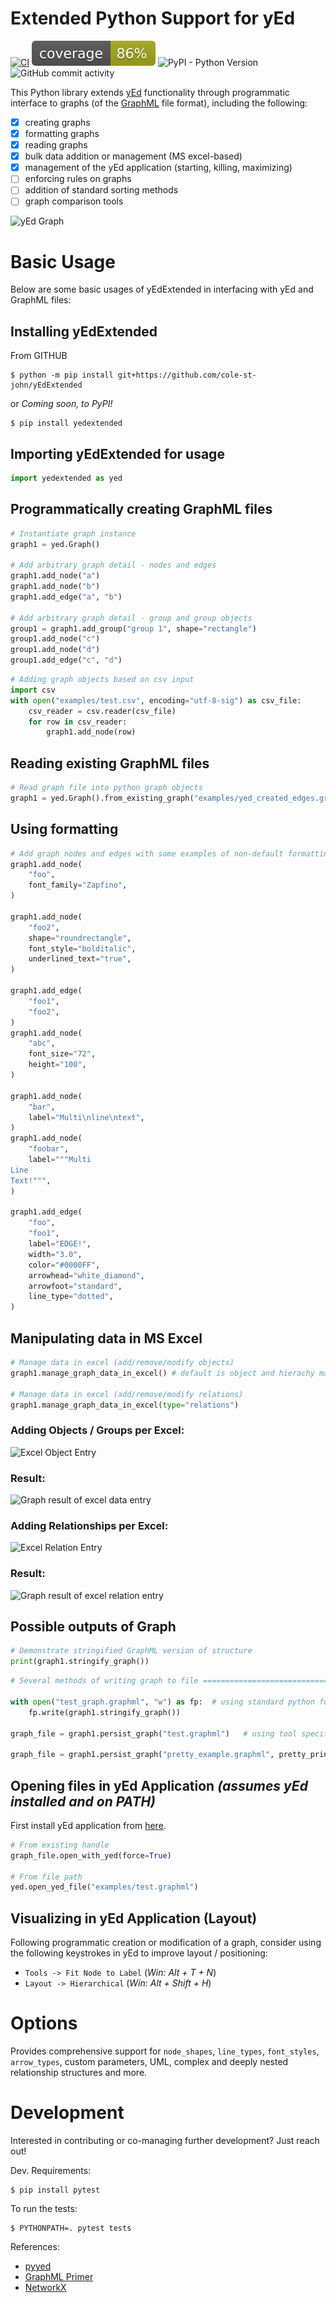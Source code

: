 


# Extended Python Support for yEd 
[![CI](https://github.com/cole-st-john/yEdExtended/actions/workflows/ci.yml/badge.svg)](https://github.com/cole-st-john/yEdExtended/actions/workflows/ci.yml)
![Test Coverage](https://raw.githubusercontent.com/cole-st-john/yedextended/master/test_coverage.svg)
![PyPI - Python Version](https://img.shields.io/pypi/pyversions/yedextended?color=2334D058)
![GitHub commit activity](https://img.shields.io/github/commit-activity/w/cole-st-john/yedextended)
<!-- ![PyPI - Downloads](https://img.shields.io/pypi/dm/yedextended?labelColor=2334D058) -->

This Python library extends [yEd](http://www.yworks.com/en/products_yed_about.html) functionality through programmatic interface to graphs (of the [GraphML](http://graphml.graphdrawingraph1.org/) file format), including the following:

- [x] creating graphs
- [x] formatting graphs
- [x] reading graphs
- [x] bulk data addition or management (MS excel-based)
- [x] management of the yEd application (starting, killing, maximizing)
- [ ] enforcing rules on graphs
- [ ] addition of standard sorting methods
- [ ] graph comparison tools

![yEd Graph](https://raw.githubusercontent.com/cole-st-john/yedextended/master/images/graph.gif)


# Basic Usage

Below are some basic usages of yEdExtended in interfacing with yEd and GraphML files:


## Installing yEdExtended

From GITHUB
```console
$ python -m pip install git+https://github.com/cole-st-john/yEdExtended
```
or *Coming soon, to PyPI!*
```console
$ pip install yedextended  
```


## Importing yEdExtended for usage

```python
import yedextended as yed
```


## Programmatically creating GraphML files

```python
# Instantiate graph instance
graph1 = yed.Graph()

# Add arbitrary graph detail - nodes and edges
graph1.add_node("a")
graph1.add_node("b")
graph1.add_edge("a", "b")

# Add arbitrary graph detail - group and group objects
group1 = graph1.add_group("group 1", shape="rectangle")
group1.add_node("c")
group1.add_node("d")
group1.add_edge("c", "d")
```

```python
# Adding graph objects based on csv input
import csv
with open("examples/test.csv", encoding="utf-8-sig") as csv_file: 
	csv_reader = csv.reader(csv_file)
	for row in csv_reader:
	    graph1.add_node(row)
```

## Reading existing GraphML files

```python
# Read graph file into python graph objects
graph1 = yed.Graph().from_existing_graph("examples/yed_created_edges.graphml")

```


## Using formatting

```python
# Add graph nodes and edges with some examples of non-default formatting
graph1.add_node(
    "foo",
    font_family="Zapfino",
)

graph1.add_node(
    "foo2",
    shape="roundrectangle",
    font_style="bolditalic",
    underlined_text="true",
)

graph1.add_edge(
    "foo1",
    "foo2",
)
graph1.add_node(
    "abc",
    font_size="72",
    height="100",
)

graph1.add_node(
    "bar",
    label="Multi\nline\ntext",
)
graph1.add_node(
    "foobar",
    label="""Multi
Line
Text!""",
)

graph1.add_edge(
    "foo",
    "foo1",
    label="EDGE!",
    width="3.0",
    color="#0000FF",
    arrowhead="white_diamond",
    arrowfoot="standard",
    line_type="dotted",
)
```


## Manipulating data in MS Excel 

```python
# Manage data in excel (add/remove/modify objects)
graph1.manage_graph_data_in_excel() # default is object and hierachy management

# Manage data in excel (add/remove/modify relations)
graph1.manage_graph_data_in_excel(type="relations")
```

### Adding Objects / Groups per Excel:

![Excel Object Entry](https://raw.githubusercontent.com/cole-st-john/yedextended/master/images/excel_obj_entry.gif)

### Result:

![Graph result of excel data entry](https://raw.githubusercontent.com/cole-st-john/yedextended/master/images/graph_from_excel_obj.gif)

### Adding Relationships per Excel:

![Excel Relation Entry](https://raw.githubusercontent.com/cole-st-john/yedextended/master/images/excel_rel_entry.gif)

### Result:

![Graph result of excel relation entry](https://raw.githubusercontent.com/cole-st-john/yedextended/master/images/graph_from_excel_rel.gif)


## Possible outputs of Graph

```python
# Demonstrate stringified GraphML version of structure
print(graph1.stringify_graph())
```

```python
# Several methods of writing graph to file ==============================

with open("test_graph.graphml", "w") as fp:  # using standard python functionality
    fp.write(graph1.stringify_graph())

graph_file = graph1.persist_graph("test.graphml")   # using tool specific method

graph_file = graph1.persist_graph("pretty_example.graphml", pretty_print=True)  #  tool specific with formatting

```


## Opening files in yEd Application *(assumes yEd installed and on PATH)*

First install yEd application from [here](https://www.yworks.com/products/yed/download#download).

```python
# From existing handle
graph_file.open_with_yed(force=True)

# From file path
yed.open_yed_file("examples/test.graphml")
```


## Visualizing in yEd Application (Layout)

Following programmatic creation or modification of a graph, consider using the following keystrokes in yEd to improve layout / positioning:

- ``Tools -> Fit Node to Label``  (_Win: Alt + T + N_)
- ``Layout -> Hierarchical``  (_Win: Alt + Shift + H_)


# Options

Provides comprehensive support for ``node_shapes``, ``line_types``, ``font_styles``, ``arrow_types``, custom parameters, UML, complex and deeply nested relationship structures and more.



# Development


Interested in contributing or co-managing further development?  Just reach out!

Dev. Requirements:
```console
$ pip install pytest
```

To run the tests:
```console
$ PYTHONPATH=. pytest tests
```

References: 

+ [pyyed](https://github.com/jamesscottbrown/pyyed)
+ [GraphML Primer](http://graphml.graphdrawingraph1.org/primer/graphml-primer.html)
+ [NetworkX](https://github.com/networkx/networkx)
